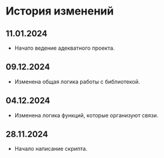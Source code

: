 # История изменений

## 11.01.2024

- Начато ведение адекватного проекта.

## 09.12.2024

- Изменена общая логика работы с библиотекой.

## 04.12.2024

- Изменена логика функций, которые организуют связи.

## 28.11.2024

- Начало написание скрипта.